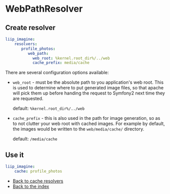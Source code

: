 # WebPathResolver

## Create resolver

```yaml
liip_imagine:
    resolvers:
       profile_photos:
          web_path:
            web_root: %kernel.root_dir%/../web
            cache_prefix: media/cache
```

There are several configuration options available:

 - `web_root` - must be the absolute path to you application's web root. This
    is used to determine where to put generated image files, so that apache
    will pick them up before handing the request to Symfony2 next time they
    are requested.

    default: `%kernel.root_dir%/../web`

 - `cache_prefix` - this is also used in the path for image generation, so
    as to not clutter your web root with cached images. For example by default,
    the images would be written to the `web/media/cache/` directory.

    default: `/media/cache`


## Use it

```yaml
liip_imagine:
    cache: profile_photos
```

- [Back to cache resolvers](../cache-resolvers.md)
- [Back to the index](../index.md)
